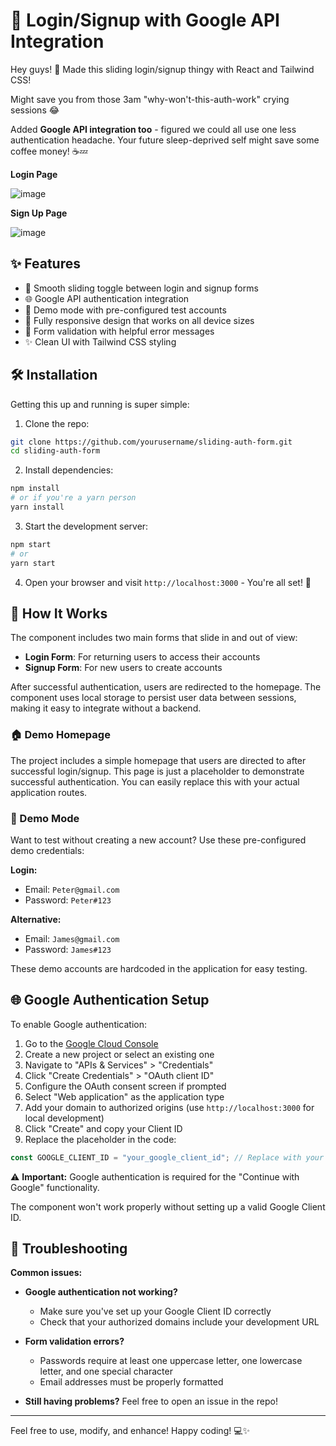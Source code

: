 # 🚀 Login/Signup with Google API Integration

Hey guys! 👋 Made this sliding login/signup thingy with React and Tailwind CSS! 

Might save you from those 3am "why-won't-this-auth-work" crying sessions 😂 

Added **Google API integration too** - figured we could all use one less authentication headache. Your future sleep-deprived self might save some coffee money! ☕💤

**Login Page**

![image](https://github.com/user-attachments/assets/1e1a68b1-03cf-49d8-af49-b6cb9c6ca78d)

**Sign Up Page**

![image](https://github.com/user-attachments/assets/4de8db88-5454-4c23-8b37-0ea55dcba5a9)

## ✨ Features

* 🔄 Smooth sliding toggle between login and signup forms
* 🌐 Google API authentication integration
* 🧪 Demo mode with pre-configured test accounts
* 📱 Fully responsive design that works on all device sizes
* 🔐 Form validation with helpful error messages
* ✨ Clean UI with Tailwind CSS styling

## 🛠️ Installation

Getting this up and running is super simple:

1. Clone the repo:
```bash
git clone https://github.com/yourusername/sliding-auth-form.git
cd sliding-auth-form
```

2. Install dependencies:
```bash
npm install
# or if you're a yarn person
yarn install
```

3. Start the development server:
```bash
npm start
# or
yarn start
```

4. Open your browser and visit `http://localhost:3000` - You're all set! 🎉

## 🔑 How It Works

The component includes two main forms that slide in and out of view:

* **Login Form**: For returning users to access their accounts
* **Signup Form**: For new users to create accounts

After successful authentication, users are redirected to the homepage. The component uses local storage to persist user data between sessions, making it easy to integrate without a backend.

### 🏠 Demo Homepage

The project includes a simple homepage that users are directed to after successful login/signup. This page is just a placeholder to demonstrate successful authentication. You can easily replace this with your actual application routes.

### 🧪 Demo Mode

Want to test without creating a new account? Use these pre-configured demo credentials:

**Login:**
* Email: `Peter@gmail.com`
* Password: `Peter#123`

**Alternative:**
* Email: `James@gmail.com`
* Password: `James#123`

These demo accounts are hardcoded in the application for easy testing.

## 🌐 Google Authentication Setup

To enable Google authentication:

1. Go to the [Google Cloud Console](https://console.cloud.google.com/)
2. Create a new project or select an existing one
3. Navigate to "APIs & Services" > "Credentials"
4. Click "Create Credentials" > "OAuth client ID"
5. Configure the OAuth consent screen if prompted
6. Select "Web application" as the application type
7. Add your domain to authorized origins (use `http://localhost:3000` for local development)
8. Click "Create" and copy your Client ID
9. Replace the placeholder in the code:
```javascript
const GOOGLE_CLIENT_ID = "your_google_client_id"; // Replace with your actual Client ID
```

⚠️ **Important:** Google authentication is required for the "Continue with Google" functionality. 

The component won't work properly without setting up a valid Google Client ID.

## 🐛 Troubleshooting

**Common issues:**

* **Google authentication not working?**
  - Make sure you've set up your Google Client ID correctly
  - Check that your authorized domains include your development URL

* **Form validation errors?**
  - Passwords require at least one uppercase letter, one lowercase letter, and one special character
  - Email addresses must be properly formatted

* **Still having problems?** Feel free to open an issue in the repo!

---

Feel free to use, modify, and enhance! Happy coding! 💻✨
